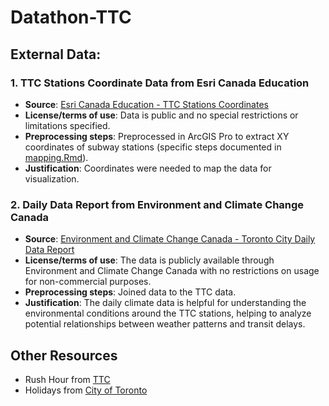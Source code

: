 # Datathon-TTC

## External Data:

### 1. TTC Stations Coordinate Data from Esri Canada Education
- **Source**: [Esri Canada Education - TTC Stations Coordinates](https://www.arcgis.com/home/item.html?id=05200e06ff524319bde9f16e5955496b)
- **License/terms of use**: Data is public and no special restrictions or limitations specified.
- **Preprocessing steps**: Preprocessed in ArcGIS Pro to extract XY coordinates of subway stations (specific steps documented in [mapping.Rmd](mapping.Rmd)).
- **Justification**: Coordinates were needed to map the data for visualization.

### 2. Daily Data Report from Environment and Climate Change Canada
- **Source**: [Environment and Climate Change Canada - Toronto City Daily Data Report](https://climate.weather.gc.ca/climate_data/daily_data_e.html?hlyRange=2002-06-04%7C2025-02-28&dlyRange=2002-06-04%7C2025-02-28&mlyRange=2003-07-01%7C2006-12-01&StationID=31688&Prov=ON&urlExtension=_e.html&searchType=stnProx&optLimit=specDate&Month=1&Day=6&StartYear=1840&EndYear=2018&Year=2024&selRowPerPage=25&Line=0&txtRadius=25&optProxType=navLink&txtLatDecDeg=43.6275&txtLongDecDeg=-79.396111111111&timeframe=2)
- **License/terms of use**: The data is publicly available through Environment and Climate Change Canada with no restrictions on usage for non-commercial purposes.
- **Preprocessing steps**: Joined data to the TTC data.
- **Justification**: The daily climate data is helpful for understanding the environmental conditions around the TTC stations, helping to analyze potential relationships between weather patterns and transit delays.

## Other Resources
- Rush Hour from [TTC](https://www.ttc.ca/routes-and-schedules/1/1/13816)
- Holidays from [City of Toronto](https://www.toronto.ca/home/contact-us/statutory-holidays/)
